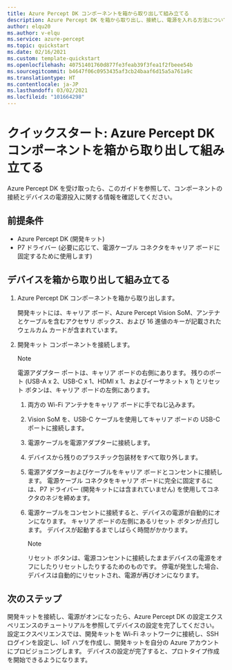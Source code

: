 ```yaml
---
title: Azure Percept DK コンポーネントを箱から取り出して組み立てる
description: Azure Percept DK を箱から取り出し、接続し、電源を入れる方法について学習します
author: elqu20
ms.author: v-elqu
ms.service: azure-percept
ms.topic: quickstart
ms.date: 02/16/2021
ms.custom: template-quickstart
ms.openlocfilehash: 40751401760d877fe3feab39f3fea1f2fbeee54b
ms.sourcegitcommit: b4647f06c0953435af3cb24baaf6d15a5a761a9c
ms.translationtype: HT
ms.contentlocale: ja-JP
ms.lasthandoff: 03/02/2021
ms.locfileid: "101664298"
---
```

# <a name="quickstart-unbox-and-assemble-your-azure-percept-dk-components"></a>クイックスタート: Azure Percept DK コンポーネントを箱から取り出して組み立てる

Azure Percept DK を受け取ったら、このガイドを参照して、コンポーネントの接続とデバイスの電源投入に関する情報を確認してください。

## <a name="prerequisites"></a>前提条件

- Azure Percept DK (開発キット)
- P7 ドライバー (必要に応じて、電源ケーブル コネクタをキャリア ボードに固定するために使用します)

## <a name="unbox-and-assemble-your-device"></a>デバイスを箱から取り出して組み立てる

1. Azure Percept DK コンポーネントを箱から取り出します。

    開発キットには、キャリア ボード、Azure Percept Vision SoM、アンテナとケーブルを含むアクセサリ ボックス、および 16 進値のキーが記載されたウェルカム カードが含まれています。

1. 開発キット コンポーネントを接続します。

    > [!NOTE]
    > 電源アダプター ポートは、キャリア ボードの右側にあります。 残りのポート (USB-A x 2、USB-C x 1、HDMI x 1、およびイーサネット x 1) とリセット ボタンは、キャリア ボードの左側にあります。

    1. 両方の Wi-Fi アンテナをキャリア ボードに手でねじ込みます。

    1. Vision SoM を、USB-C ケーブルを使用してキャリア ボードの USB-C ポートに接続します。

    1. 電源ケーブルを電源アダプターに接続します。

    1. デバイスから残りのプラスチック包装材をすべて取り外します。

    1. 電源アダプターおよびケーブルをキャリア ボードとコンセントに接続します。 電源ケーブル コネクタをキャリア ボードに完全に固定するには、P7 ドライバー (開発キットには含まれていません) を使用してコネクタのネジを締めます。

    1. 電源ケーブルをコンセントに接続すると、デバイスの電源が自動的にオンになります。 キャリア ボードの左側にあるリセット ボタンが点灯します。 デバイスが起動するまでしばらく時間がかかります。

        > [!NOTE]
        > リセット ボタンは、電源コンセントに接続したままデバイスの電源をオフにしたりリセットしたりするためのものです。 停電が発生した場合、デバイスは自動的にリセットされ、電源が再びオンになります。

## <a name="next-steps"></a>次のステップ

開発キットを接続し、電源がオンになったら、Azure Percept DK の設定エクスペリエンスのチュートリアルを参照してデバイスの設定を完了してください。 設定エクスペリエンスでは、開発キットを Wi-Fi ネットワークに接続し、SSH ログインを設定し、IoT ハブを作成し、開発キットを自分の Azure アカウントにプロビジョニングします。 デバイスの設定が完了すると、プロトタイプ作成を開始できるようになります。